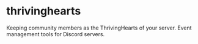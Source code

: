 # thrivinghearts
Keeping community members as the ThrivingHearts of your server. Event management tools for Discord servers.
